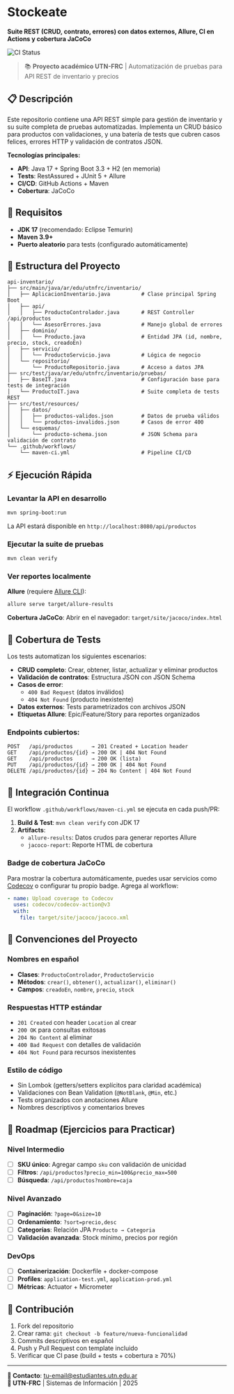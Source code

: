 # Stockeate

**Suite REST (CRUD, contrato, errores) con datos externos, Allure, CI en Actions y cobertura JaCoCo**

![CI Status](https://github.com/tu-usuario/api-inventario/actions/workflows/maven-ci.yml/badge.svg)

> 📚 **Proyecto académico UTN-FRC** | Automatización de pruebas para API REST de inventario y precios

## 📋 Descripción

Este repositorio contiene una API REST simple para gestión de inventario y su suite completa de pruebas automatizadas. Implementa un CRUD básico para productos con validaciones, y una batería de tests que cubren casos felices, errores HTTP y validación de contratos JSON.

**Tecnologías principales:**
- **API**: Java 17 + Spring Boot 3.3 + H2 (en memoria)
- **Tests**: RestAssured + JUnit 5 + Allure
- **CI/CD**: GitHub Actions + Maven
- **Cobertura**: JaCoCo

## 🚀 Requisitos

- **JDK 17** (recomendado: Eclipse Temurin)
- **Maven 3.9+**
- **Puerto aleatorio** para tests (configurado automáticamente)

## 📁 Estructura del Proyecto

```
api-inventario/
├── src/main/java/ar/edu/utnfrc/inventario/
│   ├── AplicacionInventario.java          # Clase principal Spring Boot
│   ├── api/
│   │   ├── ProductoControlador.java       # REST Controller /api/productos
│   │   └── AsesorErrores.java             # Manejo global de errores
│   ├── dominio/
│   │   └── Producto.java                  # Entidad JPA (id, nombre, precio, stock, creadoEn)
│   ├── servicio/
│   │   └── ProductoServicio.java          # Lógica de negocio
│   └── repositorio/
│       └── ProductoRepositorio.java       # Acceso a datos JPA
├── src/test/java/ar/edu/utnfrc/inventario/pruebas/
│   ├── BaseIT.java                        # Configuración base para tests de integración
│   └── ProductoIT.java                    # Suite completa de tests REST
├── src/test/resources/
│   ├── datos/
│   │   ├── productos-validos.json         # Datos de prueba válidos
│   │   └── productos-invalidos.json       # Casos de error 400
│   └── esquemas/
│       └── producto-schema.json           # JSON Schema para validación de contrato
└── .github/workflows/
    └── maven-ci.yml                       # Pipeline CI/CD
```

## ⚡ Ejecución Rápida

### Levantar la API en desarrollo
```bash
mvn spring-boot:run
```
La API estará disponible en `http://localhost:8080/api/productos`

### Ejecutar la suite de pruebas
```bash
mvn clean verify
```

### Ver reportes localmente

**Allure** (requiere [Allure CLI](https://docs.qameta.io/allure/#_installing_a_commandline)):
```bash
allure serve target/allure-results
```

**Cobertura JaCoCo**:
Abrir en el navegador: `target/site/jacoco/index.html`

## 🧪 Cobertura de Tests

Los tests automatizan los siguientes escenarios:

- **CRUD completo**: Crear, obtener, listar, actualizar y eliminar productos
- **Validación de contratos**: Estructura JSON con JSON Schema
- **Casos de error**: 
  - `400 Bad Request` (datos inválidos)
  - `404 Not Found` (producto inexistente)
- **Datos externos**: Tests parametrizados con archivos JSON
- **Etiquetas Allure**: Epic/Feature/Story para reportes organizados

### Endpoints cubiertos:
```
POST   /api/productos      → 201 Created + Location header
GET    /api/productos/{id} → 200 OK | 404 Not Found  
GET    /api/productos      → 200 OK (lista)
PUT    /api/productos/{id} → 200 OK | 404 Not Found
DELETE /api/productos/{id} → 204 No Content | 404 Not Found
```

## 🔄 Integración Continua

El workflow `.github/workflows/maven-ci.yml` se ejecuta en cada push/PR:

1. **Build & Test**: `mvn clean verify` con JDK 17
2. **Artifacts**:
   - `allure-results`: Datos crudos para generar reportes Allure
   - `jacoco-report`: Reporte HTML de cobertura

### Badge de cobertura JaCoCo
Para mostrar la cobertura automáticamente, puedes usar servicios como [Codecov](https://codecov.io/) o configurar tu propio badge. Agrega al workflow:

```yaml
- name: Upload coverage to Codecov
  uses: codecov/codecov-action@v3
  with:
    file: target/site/jacoco/jacoco.xml
```

## 📝 Convenciones del Proyecto

### Nombres en español
- **Clases**: `ProductoControlador`, `ProductoServicio`
- **Métodos**: `crear()`, `obtener()`, `actualizar()`, `eliminar()`
- **Campos**: `creadoEn`, `nombre`, `precio`, `stock`

### Respuestas HTTP estándar
- `201 Created` con header `Location` al crear
- `200 OK` para consultas exitosas
- `204 No Content` al eliminar
- `400 Bad Request` con detalles de validación
- `404 Not Found` para recursos inexistentes

### Estilo de código
- Sin Lombok (getters/setters explícitos para claridad académica)
- Validaciones con Bean Validation (`@NotBlank`, `@Min`, etc.)
- Tests organizados con anotaciones Allure
- Nombres descriptivos y comentarios breves

## 🎯 Roadmap (Ejercicios para Practicar)

### Nivel Intermedio
- [ ] **SKU único**: Agregar campo `sku` con validación de unicidad
- [ ] **Filtros**: `/api/productos?precio_min=100&precio_max=500`
- [ ] **Búsqueda**: `/api/productos?nombre=caja`

### Nivel Avanzado
- [ ] **Paginación**: `?page=0&size=10`
- [ ] **Ordenamiento**: `?sort=precio,desc`
- [ ] **Categorías**: Relación JPA `Producto → Categoria`
- [ ] **Validación avanzada**: Stock mínimo, precios por región

### DevOps
- [ ] **Containerización**: Dockerfile + docker-compose
- [ ] **Profiles**: `application-test.yml`, `application-prod.yml`
- [ ] **Métricas**: Actuator + Micrometer

## 🤝 Contribución

1. Fork del repositorio
2. Crear rama: `git checkout -b feature/nueva-funcionalidad`
3. Commits descriptivos en español
4. Push y Pull Request con template incluido
5. Verificar que CI pase (build + tests + cobertura ≥ 70%)

---

**📧 Contacto**: [tu-email@estudiantes.utn.edu.ar](mailto:tu-email@estudiantes.utn.edu.ar)  
**🏫 UTN-FRC** | Sistemas de Información | 2025